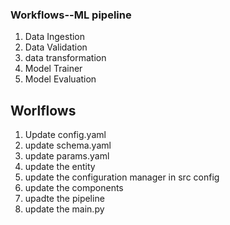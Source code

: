 ### Workflows--ML pipeline

1. Data Ingestion
2. Data Validation
3. data transformation
4. Model Trainer
5. Model Evaluation
   

## Worlflows

1. Update config.yaml
2. update schema.yaml
3. update params.yaml
4. update the entity
5. update the configuration manager in src config
6. update the components
7. upadte the pipeline
8. update the main.py
